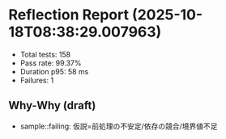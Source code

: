 # Reflection Report (2025-10-18T08:38:29.007963)

- Total tests: 158
- Pass rate: 99.37%
- Duration p95: 58 ms
- Failures: 1

## Why-Why (draft)
- sample::failing: 仮説=前処理の不安定/依存の競合/境界値不足
